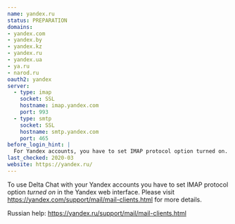 ```yaml
---
name: yandex.ru
status: PREPARATION
domains:
- yandex.com
- yandex.by
- yandex.kz
- yandex.ru
- yandex.ua
- ya.ru
- narod.ru
oauth2: yandex
server:
  - type: imap
    socket: SSL
    hostname: imap.yandex.com
    port: 993
  - type: smtp
    socket: SSL
    hostname: smtp.yandex.com
    port: 465
before_login_hint: |
  For Yandex accounts, you have to set IMAP protocol option turned on.
last_checked: 2020-03
website: https://yandex.ru/
---
```


To use Delta Chat with your Yandex accounts you have to set IMAP protocol option *turned on* in the Yandex web interface. Please visit https://yandex.com/support/mail/mail-clients.html for more details.

Russian help: https://yandex.ru/support/mail/mail-clients.html 

